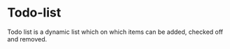 # Todo-list
Todo list is a dynamic list which on which items can be added, checked off and removed. 

